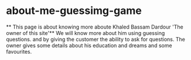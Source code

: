 # about-me-guessimg-game
** This page is about knowing more aboute Khaled Bassam Dardour 'The owner of this site'** 
We will know more about him using guessing questions. and by giving the customer the ability to ask for questions.
The owner gives some details about his education and dreams and some favourites.